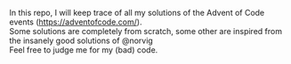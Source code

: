 In this repo, I will keep trace of all my solutions of the Advent of Code events (https://adventofcode.com/). \
Some solutions are completely from scratch, some other are inspired from the insanely good solutions of @norvig\
Feel free to judge me for my (bad) code.
